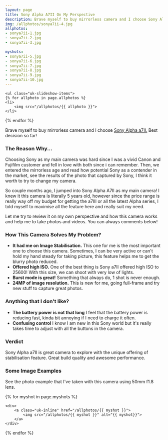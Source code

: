 ```yaml
---
layout: page
title: Sony Alpha A7II On My Perspective
description: Brave myself to buy mirrorless camera and I choose Sony Alpha a7II. Best decision so far!
img: /allphotos/sonya7ii-4.jpg
allphotos:
- sonya7ii-1.jpg
- sonya7ii-2.jpg
- sonya7ii-3.jpg

myshots:
- sonya7ii-5.jpg
- sonya7ii-6.jpg
- sonya7ii-7.jpg
- sonya7ii-8.jpg
- sonya7ii-9.jpg
- sonya7ii-10.jpg
---
```



<div class="uk-position-relative uk-visible-toggle uk-light" tabindex="-1" uk-slideshow="ratio: 4:3;autoplay: true">

    <ul class="uk-slideshow-items">
    {% for allphoto in page.allphotos %}
    <li>
        <img src="/allphotos/{{ allphoto }}">
    </li> 	
{% endfor %}
</ul>
  <a class="uk-position-center-left uk-position-small uk-hidden-hover" href="#" uk-slidenav-previous uk-slideshow-item="previous"></a>
    <a class="uk-position-center-right uk-position-small uk-hidden-hover" href="#" uk-slidenav-next uk-slideshow-item="next"></a>
</div>


Brave myself to buy mirrorless camera and I choose [Sony Alpha a7II.](https://www.sony.co.id/en/electronics/interchangeable-lens-cameras/ilce-7m2-body-kit#product_details_default) Best decision so far!

### The Reason Why...

Choosing Sony as my main camera was hard since I was a vivid Canon and Fujifilm customer and fell in love with both since i can remember. Then, we entered the mirrorless age and read how potential Sony as a contender in the market, see the results of the photo that captured by Sony, I think it worth to try to change my camera. 

So couple months ago, I jumped into Sony Alpha A7II as my main camera! I knew it this camera is literally 5 years old, however since the price range is really way off my budget for getting the a7III or all the latest Alpha series, I told myself to maximise all the feature here and really suit my need.

Let me try to review it on my own perspective and how this camera works and help me to take photos and videos. You can always comments below!

### How This Camera Solves My Problem?

- __It had me on Image Stabilisation.__ This one for me is the most important one to choose this camera. Sometimes, I can be very active or can't hold my hand steady for taking picture, this feature helps me to get the blurry photo reduced. 
- __Offered high ISO.__ One of the best thing is Sony a7II offered high ISO to 25600! With this size, we can shoot with very low of lights. 
- __Burst mode is great!__ Something that always do, 1 shot is never enough.
- __24MP of image resolution.__ This is new for me, going full-frame and try new stuff to capture great photos.

### Anything that I don't like?

- __The battery power is not that long__ I feel that the battery power is reducing fast, kinda bit annoying if I need to charge it often.
- __Confusing control__ I know I am new in this Sony world but it's really takes time to adjust with all the buttons in the camera.

### Verdict

Sony Alpha a7II is great camera to explore with the unique offering of stabilisation feature. Great build quality and awesome performance. 

### Some Image Examples

See the photo example that I've taken with this camera using 50mm f1.8 lens. 
 <div class="uk-child-width-1-3@m" uk-grid uk-lightbox="animation: slide">
    {% for myshot in page.myshots %}

    <div>
        <a class="uk-inline" href="/allphotos/{{ myshot }}">
            <img src="/allphotos/{{ myshot }}" alt="{{ myshot}}">
        </a>
    </div>

{% endfor %}
</div>
   